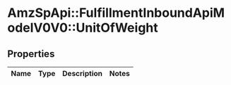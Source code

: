 # AmzSpApi::FulfillmentInboundApiModelV0V0::UnitOfWeight

## Properties
Name | Type | Description | Notes
------------ | ------------- | ------------- | -------------

